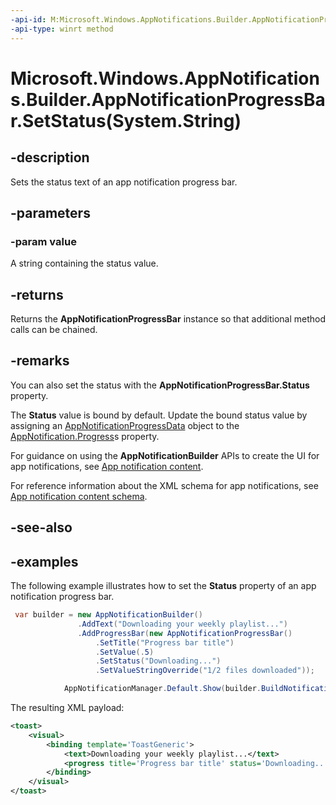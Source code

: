 ```yaml
---
-api-id: M:Microsoft.Windows.AppNotifications.Builder.AppNotificationProgressBar.SetStatus(System.String)
-api-type: winrt method
---
```


# Microsoft.Windows.AppNotifications.Builder.AppNotificationProgressBar.SetStatus(System.String)

<!--
public Microsoft.Windows.AppNotifications.Builder.AppNotificationProgressBar SetStatus (string value);
-->


## -description

Sets the status text of an app notification progress bar.

## -parameters

### -param value

A string containing the status value.

## -returns

Returns the **AppNotificationProgressBar** instance so that additional method calls can be chained.

## -remarks

You can also set the status with the **AppNotificationProgressBar.Status** property.

The **Status** value is bound by default. Update the bound status value by assigning an [AppNotificationProgressData](xref:Microsoft.Windows.AppNotifications.AppNotificationProgressData) object to the [AppNotification.Progress](xref:Microsoft.Windows.AppNotifications.AppNotification.Progress)s property.

For guidance on using the **AppNotificationBuilder** APIs to create the UI for app notifications, see [App notification content](/windows/apps/design/shell/tiles-and-notifications/adaptive-interactive-toasts).

For reference information about the XML schema for app notifications, see [App notification content schema](/windows/apps/design/shell/tiles-and-notifications/toast-schema).

## -see-also

## -examples

The following example illustrates how to set the **Status** property of an app notification progress bar.


```csharp
 var builder = new AppNotificationBuilder()
               .AddText("Downloading your weekly playlist...")
               .AddProgressBar(new AppNotificationProgressBar()
                   .SetTitle("Progress bar title")
                   .SetValue(.5)
                   .SetStatus("Downloading...")
                   .SetValueStringOverride("1/2 files downloaded"));

            AppNotificationManager.Default.Show(builder.BuildNotification());
```

The resulting XML payload:

```xml
<toast>
    <visual>
        <binding template='ToastGeneric'>
            <text>Downloading your weekly playlist...</text>
            <progress title='Progress bar title' status='Downloading...' value='0.5' valueStringOverride='1/2 files downloaded'/>
        </binding>
    </visual>
</toast>
```


